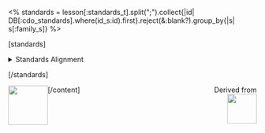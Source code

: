 <% standards = lesson[:standards_t].split(";").collect{|id| DB[:cdo_standards].where(id_s:id).first}.reject(&:blank?).group_by{|s| s[:family_s]} %>

[standards]

<details>
<summary>Standards Alignment</summary>

<% standards.each do |family| %>
<h3><%= family[0] %></h3>
<ul>
<% family[1].each do |standard| %>
<li><b><%= standard[:id_s] %></b> - <%= standard[:desc_t] %></li>
<% end %>
</ul>
<% end %>
</details>

[/standards]

<a href="//letron.vip"><img src="../docs/codelogo.png" style="float:left; height: 80px;"></a>

<span style="float:right">Derived from</span>
<a href="http://www.bootstrapworld.org" target="_blank"><img src="../docs/bootstraplogo.png" style="float:right; height: 60px; clear: right;"></a>
</div>

[/content]

<link rel="stylesheet" type="text/css" href="../docs/morestyle.css"/>
